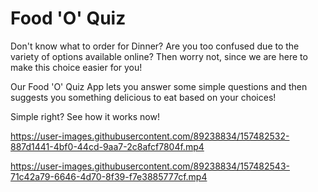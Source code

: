 # Food 'O' Quiz

Don't know what to order for Dinner? Are you too confused due to the variety of options available online?
Then worry not, since we are here to make this choice easier for you!

Our Food 'O' Quiz App lets you answer some simple questions and then suggests you something delicious to eat based on your choices!

Simple right? See how it works now!

https://user-images.githubusercontent.com/89238834/157482532-887d1441-4bf0-44cd-9aa7-2c8afcf7804f.mp4

https://user-images.githubusercontent.com/89238834/157482543-71c42a79-6646-4d70-8f39-f7e3885777cf.mp4




